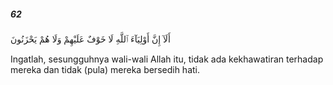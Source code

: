 ##### 62

<span class="ayah">أَلَآ إِنَّ أَوْلِيَآءَ ٱللَّهِ لَا خَوْفٌ عَلَيْهِمْ وَلَا هُمْ يَحْزَنُونَ</span>

<span class="ayah_translation">Ingatlah, sesungguhnya wali-wali Allah itu, tidak ada kekhawatiran terhadap mereka dan tidak (pula) mereka bersedih hati.</span>
